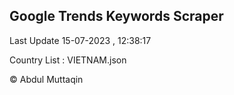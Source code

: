 

## Google Trends Keywords Scraper 
 
Last Update 15-07-2023 , 12:38:17

Country List :
VIETNAM.json



© Abdul Muttaqin 
